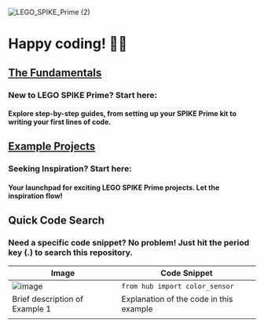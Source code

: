 ![LEGO_SPIKE_Prime (2)](https://github.com/tconey01/legospikeprime-repo/assets/119706185/57541aa3-a0eb-41f1-a89f-007c188684f1)

# Happy coding! 🚀🔧

## [The Fundamentals](TheFundamentals)
### New to LEGO SPIKE Prime? Start here:
#### Explore step-by-step guides, from setting up your SPIKE Prime kit to writing your first lines of code.

## [Example Projects](ExampleProjects)
### Seeking Inspiration? Start here:
#### Your launchpad for exciting LEGO SPIKE Prime projects. Let the inspiration flow!

## **Quick Code Search**
### Need a specific code snippet? No problem! Just hit the period key (.) to search this repository.


| Image                           | Code Snippet                           |
|--------------------------------------------|----------------------------------------|
| ![image](https://github.com/tconey01/legospikeprime-repo/assets/119706185/c7753d20-8fa2-426f-b74f-a9d7996381a7) |            `from hub import color_sensor`              |
| Brief description of Example 1              | Explanation of the code in this example |
|                                             |                                         |

